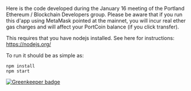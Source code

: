 Here is the code developed during the January 16 meeting of the Portland Ethereum / Blockchain Developers group.  Please be aware that if you run this d'app using MetaMask pointed at the mainnet, you will incur real ether gas charges and will affect your PortCoin balance (if you click transfer).

This requires that you have nodejs installed.  See here for instructions: https://nodejs.org/

To run it should be as simple as:

```
npm install
npm start
```


[![Greenkeeper badge](https://badges.greenkeeper.io/yarrumretep/portcoin-dapp-demo.svg)](https://greenkeeper.io/)